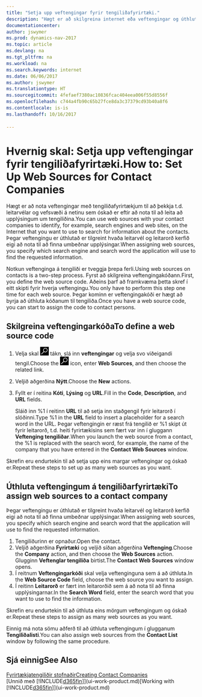 ```yaml
---
title: "Setja upp veftengingar fyrir tengiliðafyrirtæki."
description: "Hægt er að skilgreina internet eða veftengingar og úthluta þeim til tengiliðafyrirtækja til að auðvelda þér að ákveða hvernig þú vilt leita að upplýsingum um tengiliði þína."
documentationcenter: 
author: jswymer
ms.prod: dynamics-nav-2017
ms.topic: article
ms.devlang: na
ms.tgt_pltfrm: na
ms.workload: na
ms.search.keywords: internet
ms.date: 06/06/2017
ms.author: jswymer
ms.translationtype: HT
ms.sourcegitcommit: 4fefaef7380ac10836fcac404eea006f55d8556f
ms.openlocfilehash: c744a4fb90c65b27fce8da3c37379cd93b40a8f6
ms.contentlocale: is-is
ms.lasthandoff: 10/16/2017

---
```

# <a name="how-to-set-up-web-sources-for-contact-companies"></a><span data-ttu-id="e0508-103">Hvernig skal: Setja upp veftengingar fyrir tengiliðafyrirtæki.</span><span class="sxs-lookup"><span data-stu-id="e0508-103">How to: Set Up Web Sources for Contact Companies</span></span>
<span data-ttu-id="e0508-104">Hægt er að nota veftengingar með tengiliðafyrirtækjum til að þekkja t.d. leitarvélar og vefsvæði á netinu sem óskað er eftir að nota til að leita að upplýsingum um tengiliðina.</span><span class="sxs-lookup"><span data-stu-id="e0508-104">You can use web sources with your contact companies to identify, for example, search engines and web sites, on the Internet that you want to use to search for information about the contacts.</span></span> <span data-ttu-id="e0508-105">Þegar veftengingu er úthlutað er tilgreint hvaða leitarvél og leitarorð kerfið eigi að nota til að finna umbeðnar upplýsingar.</span><span class="sxs-lookup"><span data-stu-id="e0508-105">When assigning web sources, you specify which search engine and search word the application will use to find the requested information.</span></span>

<span data-ttu-id="e0508-106">Notkun veftenginga á tengiliði er tveggja þrepa ferli.</span><span class="sxs-lookup"><span data-stu-id="e0508-106">Using web sources on contacts is a two-step process.</span></span> <span data-ttu-id="e0508-107">Fyrst að skilgreina veftengingakóðann.</span><span class="sxs-lookup"><span data-stu-id="e0508-107">First, you define the web source code.</span></span> <span data-ttu-id="e0508-108">Aðeins þarf að framkvæma þetta skref í eitt skipti fyrir hverja veftengingu.</span><span class="sxs-lookup"><span data-stu-id="e0508-108">You only have to perform this step one time for each web source.</span></span> <span data-ttu-id="e0508-109">Þegar kominn er veftengingakóði er hægt að byrja að úthluta kóðanum til tengiliða.</span><span class="sxs-lookup"><span data-stu-id="e0508-109">Once you have a web source code, you can start to assign the code to contact persons.</span></span>

## <a name="to-define-a-web-source-code"></a><span data-ttu-id="e0508-110">Skilgreina veftengingarkóða</span><span class="sxs-lookup"><span data-stu-id="e0508-110">To define a web source code</span></span>
1. <span data-ttu-id="e0508-111">Velja skal ![Leit að síðu eða skýrslu](media/ui-search/search_small.png "Leit að síðu eða skýrslu táknið") tákn, slá inn **veftengingar** og velja svo viðeigandi tengil.</span><span class="sxs-lookup"><span data-stu-id="e0508-111">Choose the ![Search for Page or Report](media/ui-search/search_small.png "Search for Page or Report icon") icon, enter **Web Sources**, and then choose the related link.</span></span>
2. <span data-ttu-id="e0508-112">Veljið aðgerðina **Nýtt**.</span><span class="sxs-lookup"><span data-stu-id="e0508-112">Choose the **New** actions.</span></span>
3. <span data-ttu-id="e0508-113">Fyllt er í reitina **Kóti**, **Lýsing** og **URL**.</span><span class="sxs-lookup"><span data-stu-id="e0508-113">Fill in the **Code**, **Description**, and **URL** fields.</span></span>

    <span data-ttu-id="e0508-114">Sláið inn %1 í reitinn **URL** til að setja inn staðgengil fyrir leitarorð í slóðinni.</span><span class="sxs-lookup"><span data-stu-id="e0508-114">Type %1 in the **URL** field to insert a placeholder for a search word in the URL.</span></span> <span data-ttu-id="e0508-115">Þegar veftengingin er ræst frá tengilið er %1 skipt út fyrir leitarorð, t.d. heiti fyrirtækisins sem fært var inn í gluggann **Veftenging tengiliðar**.</span><span class="sxs-lookup"><span data-stu-id="e0508-115">When you launch the web source from a contact, the %1 is replaced with the search word, for example, the name of the company that you have entered in the **Contact Web Sources** window.</span></span>

<span data-ttu-id="e0508-116">Skrefin eru endurtekin til að setja upp eins margar veftengingar og óskað er.</span><span class="sxs-lookup"><span data-stu-id="e0508-116">Repeat these steps to set up as many web sources as you want.</span></span>

## <a name="to-assign-web-sources-to-a-contact-company"></a><span data-ttu-id="e0508-117">Úthluta veftengingum á tengiliðarfyrirtæki</span><span class="sxs-lookup"><span data-stu-id="e0508-117">To assign web sources to a contact company</span></span>
<span data-ttu-id="e0508-118">Þegar veftengingu er úthlutað er tilgreint hvaða leitarvél og leitarorð kerfið eigi að nota til að finna umbeðnar upplýsingar.</span><span class="sxs-lookup"><span data-stu-id="e0508-118">When assigning web sources, you specify which search engine and search word that the application will use to find the requested information.</span></span>

1. <span data-ttu-id="e0508-119">Tengiliðurinn er opnaður.</span><span class="sxs-lookup"><span data-stu-id="e0508-119">Open the contact.</span></span>
2. <span data-ttu-id="e0508-120">Veljið aðgerðina **Fyrirtæki** og veljið síðan aðgerðina **Veftenging**.</span><span class="sxs-lookup"><span data-stu-id="e0508-120">Choose the **Company** action, and then choose the **Web Sources** action.</span></span> <span data-ttu-id="e0508-121">Glugginn **Veftenglar tengiliða** birtist.</span><span class="sxs-lookup"><span data-stu-id="e0508-121">The **Contact Web Sources** window opens.</span></span>
3. <span data-ttu-id="e0508-122">Í reitnum **Veftengingarkóði** skal velja veftenginguna sem á að úthluta.</span><span class="sxs-lookup"><span data-stu-id="e0508-122">In the **Web Source Code** field, choose the web source you want to assign.</span></span>
4. <span data-ttu-id="e0508-123">Í reitinn **Leitarorð** er fært inn leitarorðið sem á að nota til að finna upplýsingarnar.</span><span class="sxs-lookup"><span data-stu-id="e0508-123">In the **Search Word** field, enter the search word that you want to use to find the information.</span></span>

<span data-ttu-id="e0508-124">Skrefin eru endurtekin til að úthluta eins mörgum veftengingum og óskað er.</span><span class="sxs-lookup"><span data-stu-id="e0508-124">Repeat these steps to assign as many web sources as you want.</span></span>

<span data-ttu-id="e0508-125">Einnig má nota sömu aðferð til að úthluta veftengingum í glugganum **Tengiliðalisti**.</span><span class="sxs-lookup"><span data-stu-id="e0508-125">You can also assign web sources from the **Contact List** window by following the same procedure.</span></span>

## <a name="see-also"></a><span data-ttu-id="e0508-126">Sjá einnig</span><span class="sxs-lookup"><span data-stu-id="e0508-126">See Also</span></span>
[<span data-ttu-id="e0508-127">Fyrirtækjatengiliðir stofnaðir</span><span class="sxs-lookup"><span data-stu-id="e0508-127">Creating Contact Companies</span></span>](marketing-create-contact-companies.md)  
<span data-ttu-id="e0508-128">[Unnið með [!INCLUDE[d365fin](includes/d365fin_md.md)]](ui-work-product.md)</span><span class="sxs-lookup"><span data-stu-id="e0508-128">[Working with [!INCLUDE[d365fin](includes/d365fin_md.md)]](ui-work-product.md)</span></span>

